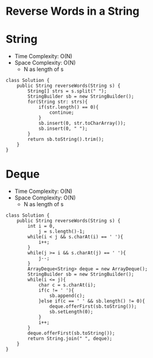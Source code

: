 # Reverse Words in a String

# String

- Time Complexity: O(N)
- Space Complexity: O(N)
  - N as length of s

```
class Solution {
    public String reverseWords(String s) {
        String[] strs = s.split(" ");
        StringBuilder sb = new StringBuilder();
        for(String str: strs){
            if(str.length() == 0){
                continue;
            }
            sb.insert(0, str.toCharArray());
            sb.insert(0, " ");
        }
        return sb.toString().trim();
    }
}
```

# Deque

- Time Complexity: O(N)
- Space Complexity: O(N)
  - N as length of s

```
class Solution {
    public String reverseWords(String s) {
        int i = 0,
            j = s.length()-1;
        while(i < j && s.charAt(i) == ' '){
            i++;
        }
        while(j >= i && s.charAt(j) == ' '){
            j--;
        }
        ArrayDeque<String> deque = new ArrayDeque();
        StringBuilder sb = new StringBuilder();
        while(i <= j){
            char c = s.charAt(i);
            if(c != ' '){
                sb.append(c);
            }else if(c == ' ' && sb.length() != 0){
                deque.offerFirst(sb.toString());
                sb.setLength(0);
            }
            i++;
        }
        deque.offerFirst(sb.toString());
        return String.join(" ", deque);
    }
}
```
